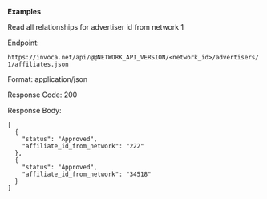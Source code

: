 **Examples**

Read all relationships for advertiser id from network 1

Endpoint:

`https://invoca.net/api/@@NETWORK_API_VERSION/<network_id>/advertisers/1/affiliates.json`

Format: application/json

Response Code: 200

Response Body:

    [
      {
        "status": "Approved",
        "affiliate_id_from_network": "222"
      },
      {
        "status": "Approved",
        "affiliate_id_from_network": "34518"
      }
    ]
